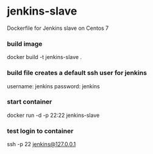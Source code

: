 # jenkins-slave
Dockerfile for Jenkins slave on Centos 7

### build image
docker build -t jenkins-slave .

### build file creates a default ssh user for jenkins
username: jenkins
password: jenkins

### start container
docker run -d -p 22:22 jenkins-slave

### test login to container
ssh -p 22 jenkins@127.0.0.1
